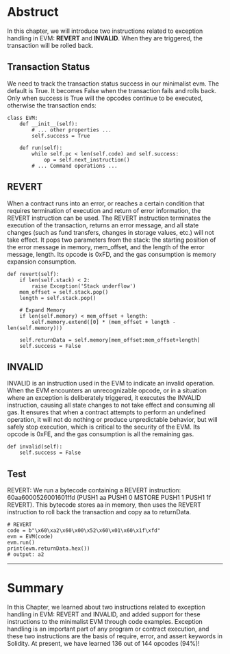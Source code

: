 # Abstruct

In this chapter, we will introduce two instructions related to exception handling in EVM: **REVERT** and **INVALID**. When they are triggered, the transaction will be rolled back.

## Transaction Status

We need to track the transaction status success in our minimalist evm. The default is True. It becomes False when the transaction fails and rolls back. Only when success is True will the opcodes continue to be executed, otherwise the transaction ends:

```
class EVM:
    def __init__(self):
        # ... other properties ...
        self.success = True

    def run(self):
        while self.pc < len(self.code) and self.success:
            op = self.next_instruction()
        # ... Command operations ...
```

## REVERT

When a contract runs into an error, or reaches a certain condition that requires termination of execution and return of error information, the REVERT instruction can be used. The REVERT instruction terminates the execution of the transaction, returns an error message,
and all state changes (such as fund transfers, changes in storage values, etc.) will not take effect. It pops two parameters from the stack: the starting position of the error message in memory, mem_offset, and the length of the error message, length.
Its opcode is 0xFD, and the gas consumption is memory expansion consumption.

```
def revert(self):
    if len(self.stack) < 2:
        raise Exception('Stack underflow')
    mem_offset = self.stack.pop()
    length = self.stack.pop()

    # Expand Memory
    if len(self.memory) < mem_offset + length:
        self.memory.extend([0] * (mem_offset + length - len(self.memory)))

    self.returnData = self.memory[mem_offset:mem_offset+length]
    self.success = False
```

## INVALID

INVALID is an instruction used in the EVM to indicate an invalid operation. When the EVM encounters an unrecognizable opcode, or in a situation where an exception is deliberately triggered, it executes the INVALID instruction,
causing all state changes to not take effect and consuming all gas. It ensures that when a contract attempts to perform an undefined operation, it will not do nothing or produce unpredictable behavior, but will safely stop execution,
which is critical to the security of the EVM. Its opcode is 0xFE, and the gas consumption is all the remaining gas.

```
def invalid(self):
    self.success = False
```

## Test

REVERT: We run a bytecode containing a REVERT instruction: 60aa6000526001601ffd (PUSH1 aa PUSH1 0 MSTORE PUSH1 1 PUSH1 1f REVERT). This bytecode stores aa in memory, then uses the REVERT instruction to roll back the transaction and copy aa to returnData.

```
# REVERT
code = b"\x60\xa2\x60\x00\x52\x60\x01\x60\x1f\xfd"
evm = EVM(code)
evm.run()
print(evm.returnData.hex())
# output: a2
```

<hr>

# Summary

In this Chapter, we learned about two instructions related to exception handling in EVM: REVERT and INVALID, and added support for these instructions to the minimalist EVM through code examples. Exception handling is an important part of any program or contract execution,
and these two instructions are the basis of require, error, and assert keywords in Solidity. At present, we have learned 136 out of 144 opcodes (94%)!
